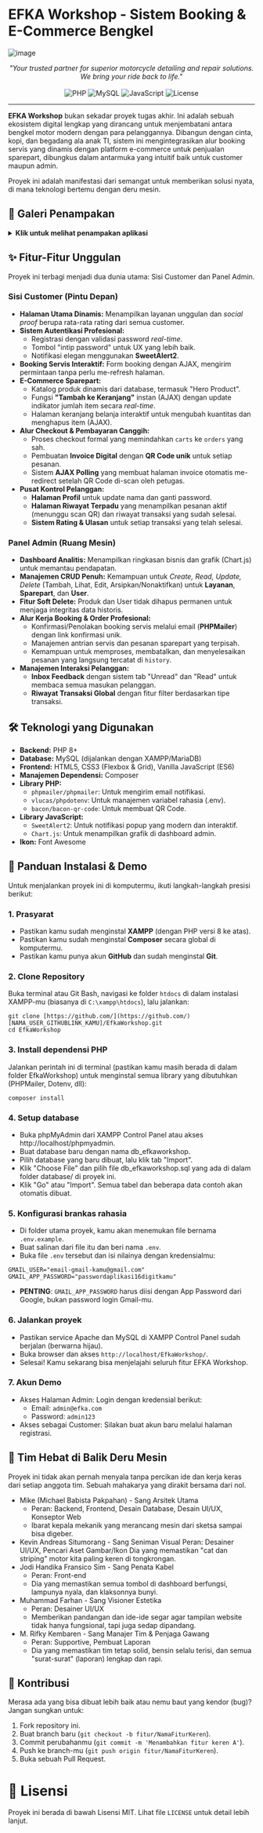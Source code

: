 # EFKA Workshop - Sistem Booking & E-Commerce Bengkel

  ![image](https://github.com/user-attachments/assets/de2c92ca-bfa6-49e2-a94f-79e78ad1a774)

<p align="center">
  <em>"Your trusted partner for superior motorcycle detailing and repair solutions. We bring your ride back to life."</em>
  <br><br>
  <img src="https://img.shields.io/badge/PHP-8.0%2B-blueviolet?style=for-the-badge&logo=php" alt="PHP">
  <img src="https://img.shields.io/badge/MySQL-5.7%2B-orange?style=for-the-badge&logo=mysql" alt="MySQL">
  <img src="https://img.shields.io/badge/JavaScript-ES6-yellow?style=for-the-badge&logo=javascript" alt="JavaScript">
  <img src="https://img.shields.io/badge/License-MIT-green?style=for-the-badge" alt="License">
</p>

---

**EFKA Workshop** bukan sekadar proyek tugas akhir. Ini adalah sebuah ekosistem digital lengkap yang dirancang untuk menjembatani antara bengkel motor modern dengan para pelanggannya. Dibangun dengan cinta, kopi, dan begadang ala anak TI, sistem ini mengintegrasikan alur booking servis yang dinamis dengan platform e-commerce untuk penjualan sparepart, dibungkus dalam antarmuka yang intuitif baik untuk customer maupun admin.

Proyek ini adalah manifestasi dari semangat untuk memberikan solusi nyata, di mana teknologi bertemu dengan deru mesin.

## 📸 Galeri Penampakan

<details>
<summary><strong>Klik untuk melihat penampakan aplikasi</strong></summary>
<br>
<table>
  <tr>
    <td align="center"><b>Halaman Utama (Landing Page)</b></td>
    <td align="center"><b>Halaman Sparepart Customer</b></td>
  </tr>
  <tr>
    <td><img src="https://drive.google.com/file/d/1PyCbT5BMGnmtiVfBzjXgXnpfARExQlfO/view?usp=drive_link" alt="Halaman Utama" width="400"></td>
    <td><img src="https://drive.google.com/file/d/11AO4Ns_HERPZjJbXQ3qM1FwZKpvcQrYO/view?usp=drive_link" alt="Halaman Sparepart" width="400"></td>
  </tr>
  <tr>
    <td align="center"><b>Halaman Login/Register Modern</b></td>
    <td align="center"><b>Invoice & QR Code Unik</b></td>
  </tr>
  <tr>
    <td><img src="https://i.imgur.com/S9g9sJt.jpeg" alt="Halaman Login" width="400"></td>
    <td><img src="https://i.imgur.com/z6E9A9q.png" alt="Halaman Invoice" width="400"></td>
  </tr>
   <tr>
    <td align="center"><b>Panel Admin - Dashboard Analitis</b></td>
    <td align="center"><b>Panel Admin - Manajemen Feedback</b></td>
  </tr>
  <tr>
    <td><img src="https://i.imgur.com/G9i3E7S.png" alt="Dashboard Admin" width="400"></td>
    <td><img src="https://i.imgur.com/i9o3y2J.png" alt="Manajemen Feedback" width="400"></td>
  </tr>
</table>
</details>

## ✨ Fitur-Fitur Unggulan

Proyek ini terbagi menjadi dua dunia utama: Sisi Customer dan Panel Admin.

### Sisi Customer (Pintu Depan)
- **Halaman Utama Dinamis:** Menampilkan layanan unggulan dan *social proof* berupa rata-rata rating dari semua customer.
- **Sistem Autentikasi Profesional:**
    - Registrasi dengan validasi password *real-time*.
    - Tombol "intip password" untuk UX yang lebih baik.
    - Notifikasi elegan menggunakan **SweetAlert2**.
- **Booking Servis Interaktif:** Form booking dengan AJAX, mengirim permintaan tanpa perlu me-refresh halaman.
- **E-Commerce Sparepart:**
    - Katalog produk dinamis dari database, termasuk "Hero Product".
    - Fungsi **"Tambah ke Keranjang"** instan (AJAX) dengan update indikator jumlah item secara *real-time*.
    - Halaman keranjang belanja interaktif untuk mengubah kuantitas dan menghapus item (AJAX).
- **Alur Checkout & Pembayaran Canggih:**
    - Proses checkout formal yang memindahkan `carts` ke `orders` yang sah.
    - Pembuatan **Invoice Digital** dengan **QR Code unik** untuk setiap pesanan.
    - Sistem **AJAX Polling** yang membuat halaman invoice otomatis me-redirect setelah QR Code di-scan oleh petugas.
- **Pusat Kontrol Pelanggan:**
    - **Halaman Profil** untuk update nama dan ganti password.
    - **Halaman Riwayat Terpadu** yang menampilkan pesanan aktif (menunggu scan QR) dan riwayat transaksi yang sudah selesai.
    - **Sistem Rating & Ulasan** untuk setiap transaksi yang telah selesai.

### Panel Admin (Ruang Mesin)
- **Dashboard Analitis:** Menampilkan ringkasan bisnis dan grafik (Chart.js) untuk memantau pendapatan.
- **Manajemen CRUD Penuh:** Kemampuan untuk *Create, Read, Update, Delete* (Tambah, Lihat, Edit, Arsipkan/Nonaktifkan) untuk **Layanan**, **Sparepart**, dan **User**.
- **Fitur Soft Delete:** Produk dan User tidak dihapus permanen untuk menjaga integritas data historis.
- **Alur Kerja Booking & Order Profesional:**
    - Konfirmasi/Penolakan booking servis melalui email (**PHPMailer**) dengan link konfirmasi unik.
    - Manajemen antrian servis dan pesanan sparepart yang terpisah.
    - Kemampuan untuk memproses, membatalkan, dan menyelesaikan pesanan yang langsung tercatat di `history`.
- **Manajemen Interaksi Pelanggan:**
    - **Inbox Feedback** dengan sistem tab "Unread" dan "Read" untuk membaca semua masukan pelanggan.
    - **Riwayat Transaksi Global** dengan fitur filter berdasarkan tipe transaksi.

## 🛠️ Teknologi yang Digunakan

- **Backend:** PHP 8+
- **Database:** MySQL (dijalankan dengan XAMPP/MariaDB)
- **Frontend:** HTML5, CSS3 (Flexbox & Grid), Vanilla JavaScript (ES6)
- **Manajemen Dependensi:** Composer
- **Library PHP:**
    - `phpmailer/phpmailer`: Untuk mengirim email notifikasi.
    - `vlucas/phpdotenv`: Untuk manajemen variabel rahasia (.env).
    - `bacon/bacon-qr-code`: Untuk membuat QR Code.
- **Library JavaScript:**
    - `SweetAlert2`: Untuk notifikasi popup yang modern dan interaktif.
    - `Chart.js`: Untuk menampilkan grafik di dashboard admin.
- **Ikon:** Font Awesome

## 🚀 Panduan Instalasi & Demo

Untuk menjalankan proyek ini di komputermu, ikuti langkah-langkah presisi berikut:

### 1. Prasyarat
- Pastikan kamu sudah menginstal **XAMPP** (dengan PHP versi 8 ke atas).
- Pastikan kamu sudah menginstal **Composer** secara global di komputermu.
- Pastikan kamu punya akun **GitHub** dan sudah menginstal **Git**.

### 2. Clone Repository
Buka terminal atau Git Bash, navigasi ke folder `htdocs` di dalam instalasi XAMPP-mu (biasanya di `C:\xampp\htdocs`), lalu jalankan:
```
git clone [https://github.com/](https://github.com/)[NAMA_USER_GITHUBLINK_KAMU]/EfkaWorkshop.git
cd EfkaWorkshop
```
### 3. Install dependensi PHP
Jalankan perintah ini di terminal (pastikan kamu masih berada di dalam folder EfkaWorkshop) untuk menginstal semua library yang dibutuhkan (PHPMailer, Dotenv, dll):
```
composer install
```
### 4. Setup database
- Buka phpMyAdmin dari XAMPP Control Panel atau akses http://localhost/phpmyadmin.
- Buat database baru dengan nama db_efkaworkshop.
- Pilih database yang baru dibuat, lalu klik tab "Import".
- Klik "Choose File" dan pilih file db_efkaworkshop.sql yang ada di dalam folder database/ di proyek ini.
- Klik "Go" atau "Import". Semua tabel dan beberapa data contoh akan otomatis dibuat.

### 5. Konfigurasi brankas rahasia  
- Di folder utama proyek, kamu akan menemukan file bernama ```.env.example```.
- Buat salinan dari file itu dan beri nama ```.env```.
- Buka file ```.env``` tersebut dan isi nilainya dengan kredensialmu:
```
GMAIL_USER="email-gmail-kamu@gmail.com"
GMAIL_APP_PASSWORD="passwordaplikasi16digitkamu"
```
- **PENTING**: ```GMAIL_APP_PASSWORD``` harus diisi dengan App Password dari Google, bukan password login Gmail-mu.

### 6. Jalankan proyek
- Pastikan service Apache dan MySQL di XAMPP Control Panel sudah berjalan (berwarna hijau).
- Buka browser dan akses ```http://localhost/EfkaWorkshop/```.
- Selesai! Kamu sekarang bisa menjelajahi seluruh fitur EFKA Workshop.

### 7. Akun Demo
- Akses Halaman Admin: Login dengan kredensial berikut:
    - Email: ```admin@efka.com```
    - Password: ```admin123```
- Akses sebagai Customer: Silakan buat akun baru melalui halaman registrasi.

## 👥 Tim Hebat di Balik Deru Mesin
Proyek ini tidak akan pernah menyala tanpa percikan ide dan kerja keras dari setiap anggota tim. Sebuah mahakarya yang dirakit bersama dari nol.
- Mike (Michael Babista Pakpahan) - Sang Arsitek Utama
  - Peran: Backend, Frontend, Desain Database, Desain UI/UX, Konseptor Web
  - Ibarat kepala mekanik yang merancang mesin dari sketsa sampai bisa digeber.
- Kevin Andreas Situmorang - Sang Seniman Visual
  Peran: Desainer UI/UX, Pencari Aset Gambar/Ikon
  Dia yang memastikan "cat dan striping" motor kita paling keren di tongkrongan.
- Jodi Handika Fransico Sim - Sang Penata Kabel
  - Peran: Front-end
  - Dia yang memastikan semua tombol di dashboard berfungsi, lampunya nyala, dan klaksonnya bunyi.
- Muhammad Farhan - Sang Visioner Estetika
  - Peran: Desainer UI/UX
  - Memberikan pandangan dan ide-ide segar agar tampilan website tidak hanya fungsional, tapi juga sedap dipandang.
- M. Rifky Kembaren - Sang Manajer Tim & Penjaga Gawang
  - Peran: Supportive, Pembuat Laporan
  - Dia yang memastikan tim tetap solid, bensin selalu terisi, dan semua "surat-surat" (laporan) lengkap dan rapi.

## 🤝 Kontribusi
Merasa ada yang bisa dibuat lebih baik atau nemu baut yang kendor (bug)? Jangan sungkan untuk:
1. Fork repository ini.
2. Buat branch baru (```git checkout -b fitur/NamaFiturKeren```).
3. Commit perubahanmu (```git commit -m 'Menambahkan fitur keren A'```).
4. Push ke branch-mu (```git push origin fitur/NamaFiturKeren```).
5. Buka sebuah Pull Request.

# 📄 Lisensi
Proyek ini berada di bawah Lisensi MIT. Lihat file ```LICENSE``` untuk detail lebih lanjut.
